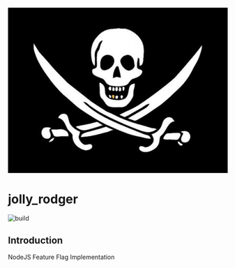 ![Jolly Roger](il_570xN.1825922933_ahot.jpg)
# jolly_rodger
![build](https://github.com/cgianelle/jolly_roger/actions/workflows/node.js.yml/badge.svg)

## Introduction
NodeJS Feature Flag Implementation


